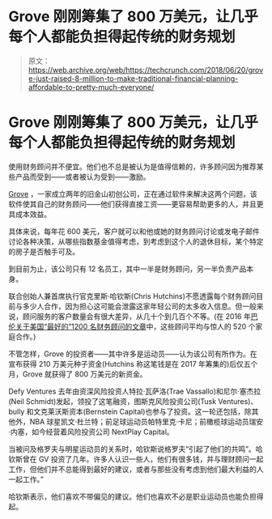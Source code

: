 # Grove 刚刚筹集了 800 万美元，让几乎每个人都能负担得起传统的财务规划 

> 原文：<https://web.archive.org/web/https://techcrunch.com/2018/06/20/grove-just-raised-8-million-to-make-traditional-financial-planning-affordable-to-pretty-much-everyone/>

# Grove 刚刚筹集了 800 万美元，让几乎每个人都能负担得起传统的财务规划

使用财务顾问并不便宜。他们也不总是被认为是值得信赖的，许多顾问因为推荐某些产品而受到——或者被认为受到——激励。

[Grove](https://web.archive.org/web/20221025223157/https://hellogrove.com/) ，一家成立两年的旧金山初创公司，正在通过软件来解决这两个问题，该软件使其自己的财务顾问——他们获得直接工资——更容易帮助更多的人，并且更具成本效益。

具体来说，每年花 600 美元，客户就可以和他或她的财务顾问讨论或发电子邮件讨论各种决策，从哪些指数基金值得考虑，到考虑到这个人的退休目标，某个特定的房子是否触手可及。

到目前为止，该公司只有 12 名员工，其中一半是财务顾问，另一半负责产品本身。

联合创始人兼首席执行官克里斯·哈钦斯(Chris Hutchins)不愿透露每个财务顾问目前与多少人合作，因为担心这可能会泄露这家年轻公司的太多收入信息。但一般来说，顾问服务的客户数量会有很大差异，从几十个到几百个不等。(在 2016 年[巴伦关于美国“最好的”1200 名财务顾问的文章](https://web.archive.org/web/20221025223157/https://www.barrons.com/articles/americas-top-1-200-financial-advisors-1457157598)中，这些顾问平均与惊人的 520 个家庭合作。)

不管怎样，Grove 的投资者——其中许多是运动员——认为该公司有所作为。在宣布获得 210 万美元种子资金(Hutchins 称这笔钱是在 2017 年筹集的)后仅五个月，Grove 就获得了 800 万美元的新资金。

Defy Ventures 去年由资深风险投资人特拉·瓦萨洛(Trae Vassallo)和尼尔·塞杰拉(Neil Schmidt)发起，领投了这笔融资，图斯克风险投资公司(Tusk Ventures)、bully 和文克莱沃斯资本(Bernstein Capital)也参与了投资。这一轮还包括，除其他外，NBA 球星凯文·杜兰特；前足球运动员帕特里克·卡尼；前橄榄球运动员瑞安·内塞，如今经营着风险投资公司 NextPlay Capital。

当被问及格罗夫与明星运动员的关系时，哈钦斯说格罗夫“引起了他们的共鸣”。哈钦斯曾在 GV 投资了几年。许多人认识一些人，他们有很多钱，并与理财顾问一起工作，但他们并不总能得到最好的建议，或者与那些没有考虑到他们最大利益的人一起工作。”

哈钦斯表示，他们喜欢不带偏见的建议。他们也喜欢不必是职业运动员也能负担得起。